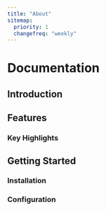 ```yaml
---
title: "About"
sitemap:
  priority: 1
  changefreq: "weekly"
---
```


# Documentation

## Introduction

## Features

### Key Highlights

## Getting Started

### Installation

### Configuration